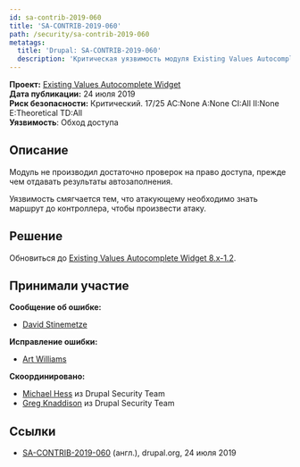 ```yaml
---
id: sa-contrib-2019-060
title: 'SA-CONTRIB-2019-060'
path: /security/sa-contrib-2019-060
metatags:
  title: 'Drupal: SA-CONTRIB-2019-060'
  description: 'Критическая уязвимость модуля Existing Values Autocomplete Widget. Устранена в версии 8.x-1.2'
---
```


**Проект:** [Existing Values Autocomplete Widget](https://www.drupal.org/project/existing_values_autocomplete_widget)\
**Дата публикации:** 24 июля 2019\
**Риск безопасности:** Критический. 17/25 AC:None A:None CI:All II:None E:Theoretical TD:All\
**Уязвимость**: Обход доступа

## Описание

Модуль не производил достаточно проверок на право доступа, прежде чем отдавать результаты автозаполнения.

Уязвимость смягчается тем, что атакующему необходимо знать маршрут до контроллера, чтобы произвести атаку.

## Решение

Обновиться до [Existing Values Autocomplete Widget 8.x-1.2](https://www.drupal.org/node/3069768).

## Принимали участие

**Сообщение об ошибке:**

- [David Stinemetze](https://www.drupal.org/user/2508346)

**Исправление ошибки:**

- [Art Williams](https://www.drupal.org/user/77599)

**Скоординировано:**

- [Michael Hess](https://www.drupal.org/user/102818) из Drupal Security Team
- [Greg Knaddison](https://www.drupal.org/user/36762) из Drupal Security Team

## Ссылки

- [SA-CONTRIB-2019-060](https://www.drupal.org/sa-contrib-2019-060) (англ.), drupal.org, 24 июля 2019